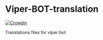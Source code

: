 # Viper-BOT-translation

[![Crowdin](https://badges.crowdin.net/viper-bot/localized.svg)](https://crowdin.com/project/viper-bot)

Translations files for viper bot
